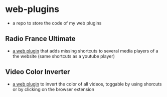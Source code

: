 # web-plugins
- a repo to store the code of my web plugins
## Radio France Ultimate
- [a web plugin](./radio_france_ultimate) that adds missing shortcuts to several media players of a the website (same shortcuts as a youtube player)
## Video Color Inverter
- [a web plugin](./video_color_inverter) to invert the color of all videos, toggable by using shorcuts or by clicking on the browser extension
